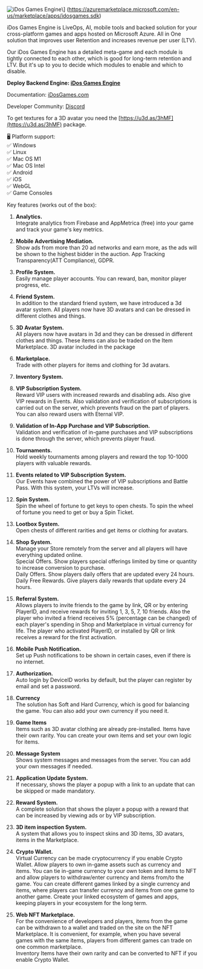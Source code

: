 ![iDos Games Engine](https://idosgames.com/wp-content/uploads/2024/08/1-min.png)\\] (https://azuremarketplace.microsoft.com/en-us/marketplace/apps/idosgames.sdk)

iDos Games Engine is LiveOps, AI, mobile tools and backed solution for your cross-platform games and apps hosted on Microsoft Azure. All in One solution that improves user Retention and increases revenue per user (LTV).

Our iDos Games Engine has a detailed meta-game and each module is tightly connected to each other, which is good for long-term retention and LTV. But it's up to you to decide which modules to enable and which to disable.

**Deploy Backend Engine: [iDos Games Engine](https://azuremarketplace.microsoft.com/en-us/marketplace/apps/idosgames.sdk)**

Documentation: [iDosGames.com](https://idosgames.com/)

Developer Community: [Discord](https://discord.gg/CHshHYE6j6)

To get textures for a 3D avatar you need the [https://u3d.as/3hMF](https://u3d.as/3hMF) package.

🖥️ Platform support:  
✅ Windows  
✅ Linux  
✅ Mac OS M1  
✅ Mac OS Intel  
✅ Android  
✅ iOS  
✅ WebGL  
✅ Game Consoles  

Key features (works out of the box):

1. **Analytics.**  
Integrate analytics from Firebase and AppMetrica (free) into your game and track your game's key metrics.

2. **Mobile Advertising Mediation.**  
Show ads from more than 20 ad networks and earn more, as the ads will be shown to the highest bidder in the auction. App Tracking Transparency(ATT Compliance), GDPR.

3. **Profile System.**  
Easily manage player accounts. You can reward, ban, monitor player progress, etc.

4. **Friend System.**  
In addition to the standard friend system, we have introduced a 3d avatar system. All players now have 3D avatars and can be dressed in different clothes and things.

5. **3D Avatar System.**  
All players now have avatars in 3d and they can be dressed in different clothes and things. These items can also be traded on the Item Marketplace. 3D avatar included in the package

6. **Marketplace.**  
Trade with other players for items and clothing for 3d avatars.

7. **Inventory System.**  

8. **VIP Subscription System.**  
Reward VIP users with increased rewards and disabling ads. Also give VIP rewards in Events. Also validation and verification of subscriptions is carried out on the server, which prevents fraud on the part of players. You can also reward users with Eternal VIP.

9. **Validation of In-App Purchase and VIP Subscription.**  
Validation and verification of in-game purchases and VIP subscriptions is done through the server, which prevents player fraud.

10. **Tournaments.**  
Hold weekly tournaments among players and reward the top 10-1000 players with valuable rewards.

11. **Events related to VIP Subscription System.**  
Our Events have combined the power of VIP subscriptions and Battle Pass. With this system, your LTVs will increase.

12. **Spin System.**  
Spin the wheel of fortune to get keys to open chests. To spin the wheel of fortune you need to get or buy a Spin Ticket.

13. **Lootbox System.**  
Open chests of different rarities and get items or clothing for avatars.

14. **Shop System.**  
Manage your Store remotely from the server and all players will have everything updated online.  
Special Offers. Show players special offerings limited by time or quantity to increase conversion to purchase.  
Daily Offers. Show players daily offers that are updated every 24 hours.  
Daily Free Rewards. Give players daily rewards that update every 24 hours.  

15. **Referral System.**  
Allows players to invite friends to the game by link, QR or by entering PlayerID, and receive rewards for inviting 1, 3, 5, 7, 10 friends. Also the player who invited a friend receives 5% (percentage can be changed) of each player's spending in Shop and Marketplace in virtual currency for life. The player who activated PlayerID, or installed by QR or link receives a reward for the first activation.

16. **Mobile Push Notification.**  
Set up Push notifications to be shown in certain cases, even if there is no internet.

17. **Authorization.**  
Auto login by DeviceID works by default, but the player can register by email and set a password.

18. **Currency**  
The solution has Soft and Hard Currency, which is good for balancing the game.
You can also add your own currency if you need it.

19. **Game Items**  
Items such as 3D avatar clothing are already pre-installed. Items have their own rarity. You can create your own items and set your own logic for items.

20. **Message System**  
Shows system messages and messages from the server. You can add your own messages if needed.

21. **Application Update System.**  
If necessary, shows the player a popup with a link to an update that can be skipped or made mandatory.

22. **Reward System.**  
A complete solution that shows the player a popup with a reward that can be increased by viewing ads or by VIP subscription.

23. **3D item inspection System.**  
A system that allows you to inspect skins and 3D items, 3D avatars, items in the Marketplace.

24. **Crypto Wallet.**  
Virtual Currency can be made cryptocurrency if you enable Crypto Wallet.
Allow players to own in-game assets such as currency and items. You can tie in-game currency to your own token and items to NFT and allow players to withdraw/enter currency and items from/to the game. You can create different games linked by a single currency and items, where players can transfer currency and items from one game to another game. Create your linked ecosystem of games and apps, keeping players in your ecosystem for the long term.

25. **Web NFT Marketplace.**  
For the convenience of developers and players, items from the game can be withdrawn to a wallet and traded on the site on the NFT Marketplace. It is convenient, for example, when you have several games with the same items, players from different games can trade on one common marketplace.  
Inventory Items have their own rarity and can be converted to NFT if you enable Crypto Wallet.